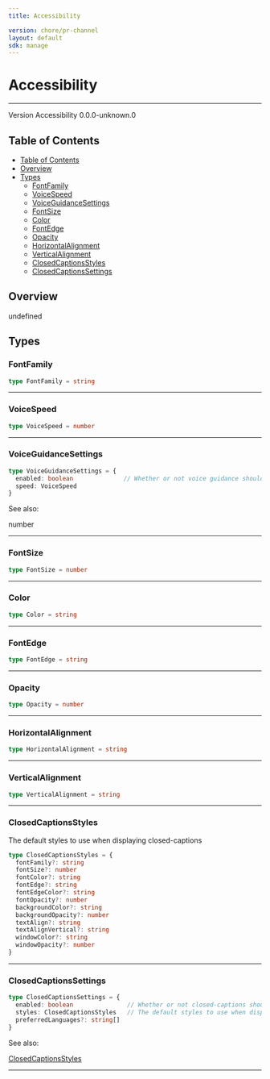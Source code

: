 ```yaml
---
title: Accessibility

version: chore/pr-channel
layout: default
sdk: manage
---
```


# Accessibility
---
Version Accessibility 0.0.0-unknown.0

## Table of Contents
   - [Table of Contents](#table-of-contents)
   - [Overview](#overview)
   - [Types](#types)
     - [FontFamily](#fontfamily)
     - [VoiceSpeed](#voicespeed)
     - [VoiceGuidanceSettings](#voiceguidancesettings)
     - [FontSize](#fontsize)
     - [Color](#color)
     - [FontEdge](#fontedge)
     - [Opacity](#opacity)
     - [HorizontalAlignment](#horizontalalignment)
     - [VerticalAlignment](#verticalalignment)
     - [ClosedCaptionsStyles](#closedcaptionsstyles)
     - [ClosedCaptionsSettings](#closedcaptionssettings)


## Overview
 undefined

## Types

### FontFamily



```typescript
type FontFamily = string
```



---
### VoiceSpeed



```typescript
type VoiceSpeed = number
```



---
### VoiceGuidanceSettings



```typescript
type VoiceGuidanceSettings = {
  enabled: boolean              // Whether or not voice guidance should be enabled by default
  speed: VoiceSpeed
}
```

See also: 

number

---
### FontSize



```typescript
type FontSize = number
```



---
### Color



```typescript
type Color = string
```



---
### FontEdge



```typescript
type FontEdge = string
```



---
### Opacity



```typescript
type Opacity = number
```



---
### HorizontalAlignment



```typescript
type HorizontalAlignment = string
```



---
### VerticalAlignment



```typescript
type VerticalAlignment = string
```



---
### ClosedCaptionsStyles

The default styles to use when displaying closed-captions

```typescript
type ClosedCaptionsStyles = {
  fontFamily?: string
  fontSize?: number
  fontColor?: string
  fontEdge?: string
  fontEdgeColor?: string
  fontOpacity?: number
  backgroundColor?: string
  backgroundOpacity?: number
  textAlign?: string
  textAlignVertical?: string
  windowColor?: string
  windowOpacity?: number
}
```



---
### ClosedCaptionsSettings



```typescript
type ClosedCaptionsSettings = {
  enabled: boolean               // Whether or not closed-captions should be enabled by default
  styles: ClosedCaptionsStyles   // The default styles to use when displaying closed-captions
  preferredLanguages?: string[]
}
```

See also: 

[ClosedCaptionsStyles](#closedcaptionsstyles)

---